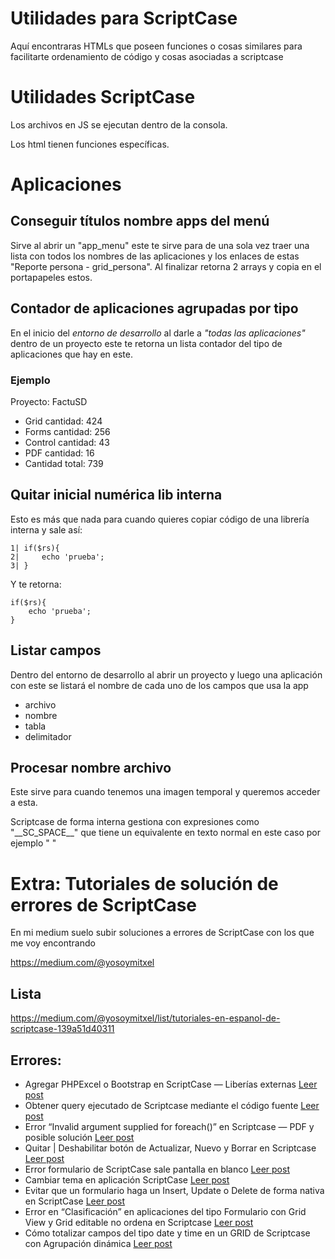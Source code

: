 # Utilidades para ScriptCase
Aquí encontraras HTMLs que poseen funciones o cosas similares para facilitarte ordenamiento de código y cosas asociadas a scriptcase

# Utilidades ScriptCase
Los archivos en JS se ejecutan dentro de la consola.

Los html tienen funciones específicas.

# Aplicaciones

## Conseguir títulos nombre apps del menú
Sirve al abrir un "app_menu" este te sirve para de una sola vez traer una lista con todos los nombres de las aplicaciones y los enlaces de estas "Reporte persona - grid_persona".
Al finalizar retorna 2 arrays y copia en el portapapeles estos.

## Contador de aplicaciones agrupadas por tipo
En el inicio del *entorno de desarrollo* al darle a *"todas las aplicaciones"* dentro de un proyecto este te retorna un lista contador del tipo de aplicaciones que hay en este.

### Ejemplo
Proyecto: FactuSD 

* Grid cantidad: 424 
* Forms cantidad: 256 
* Control cantidad: 43 
* PDF cantidad: 16 
* Cantidad total: 739 

## Quitar inicial numérica lib interna
Esto es más que nada para cuando quieres copiar código de una librería interna y sale así:

```
1| if($rs){
2|     echo 'prueba';    
3| }
```

Y te retorna:

```
if($rs){
    echo 'prueba';    
}
```

## Listar campos
Dentro del entorno de desarrollo al abrir un proyecto y luego una aplicación con este se listará el nombre de cada uno de los campos que usa la app

* archivo
* nombre
* tabla
* delimitador

## Procesar nombre archivo
Este sirve para cuando tenemos una imagen temporal y queremos acceder a esta.

Scriptcase de forma interna gestiona con expresiones como "\_\_SC_SPACE\_\_" que tiene un equivalente en texto normal en este caso por ejemplo " "

# Extra: Tutoriales de solución de errores de ScriptCase

En mi medium suelo subir soluciones a errores de ScriptCase con los que me voy encontrando

https://medium.com/@yosoymitxel

## Lista

https://medium.com/@yosoymitxel/list/tutoriales-en-espanol-de-scriptcase-139a51d40311

## Errores:

* Agregar PHPExcel o Bootstrap en ScriptCase — Liberías externas [Leer post](https://medium.com/@yosoymitxel/agregar-phpexcel-o-bootstrap-en-scriptcase-liberías-externas-tutorial-en-español-28d5c2951c52)
* Obtener query ejecutado de Scriptcase mediante el código fuente [Leer post](https://medium.com/@yosoymitxel/obtener-query-ejecutado-de-scriptcase-mediante-el-código-fuente-af00920619f4)
* Error “Invalid argument supplied for foreach()” en Scriptcase — PDF y posible solución [Leer post](https://medium.com/@yosoymitxel/error-invalid-argument-supplied-for-foreach-en-scriptcase-pdf-y-posible-solución-ea8e68a8fb68)
* Quitar | Deshabilitar botón de Actualizar, Nuevo y Borrar en Scriptcase [Leer post](https://medium.com/@yosoymitxel/quitar-deshabilitar-botón-de-actualizar-nuevo-y-borrar-en-scriptcase-tutorial-en-español-1fd6ec053ec8)
* Error formulario de ScriptCase sale pantalla en blanco [Leer post](https://medium.com/@yosoymitxel/error-formulario-de-scriptcase-sale-pantalla-en-blanco-4567b408cf70)
* Cambiar tema en aplicación ScriptCase [Leer post](https://medium.com/@yosoymitxel/cambiar-tema-en-aplicación-scriptcase-7e4a1fce92f)
* Evitar que un formulario haga un Insert, Update o Delete de forma nativa en ScriptCase [Leer post](https://medium.com/@yosoymitxel/evitar-que-un-formulario-haga-un-insert-update-o-delete-de-forma-nativa-en-scriptcase-tutorial-159ef2c2de04)
* Error en “Clasificación” en aplicaciones del tipo Formulario con Grid View y Grid editable no ordena en Scriptcase [Leer post](https://yosoymitxel.medium.com/error-en-clasificaci%C3%B3n-en-aplicaciones-del-tipo-formulario-con-grid-view-y-grid-editable-no-df108268a1ea)
* Cómo totalizar campos del tipo date y time en un GRID de Scriptcase con Agrupación dinámica [Leer post](https://medium.com/@yosoymitxel/c%C3%B3mo-totalizar-campos-del-tipo-date-y-time-en-un-grid-de-scriptcase-con-agrupaci%C3%B3n-din%C3%A1mica-188938391353)







